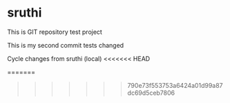 # sruthi

This is GIT repository test project

This is my second commit tests changed

Cycle changes from sruthi (local)
<<<<<<< HEAD

=======

>>>>>>> 790e73f553753a6424a01d99a87dc69d5ceb7806
